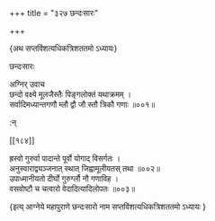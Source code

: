 +++
title = "३२७ छन्दःसारः"

+++

\{अथ सप्तविंशत्यधिकत्रिशततमो ऽध्यायः\}

छन्दःसारः  
    
अग्निर् उवाच  
छन्दो वक्ष्ये मूलजैस्तैः पिङ्गलोक्तं यथाक्रमम्   ।  
सर्वादिमध्यान्तगणौ म्लौ द्वौ जौ स्तौ त्रिकौ गणाः   ॥००१॥  
    
:न्  
    
[^१]: धनस्यान्नाथमेकन्त्विति ख॥  

[[१८४]]
    
ह्रस्वो गुरुर्वा पादान्ते पूर्वो योगाद् विसर्गतः ।  
अनुस्वाराद्व्यञ्जनात् स्थात् जिह्वामूलीयतस् तथा ॥००२॥  
उपाध्मानीयतो दीर्घो गुरुर्ग्लौ नौ गणाविह ।  
वसवोष्टौ च चत्वारो वेदादित्यादिलोपतः ॥००३॥

\{इत्य् आग्नेये महापुराणे छन्दःसारो नाम सप्तविंशत्यधिकत्रिशततमो ऽध्यायः  }
    